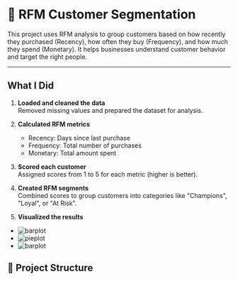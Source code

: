 # 🧮 RFM Customer Segmentation

This project uses RFM analysis to group customers based on how recently they purchased (Recency), how often they buy (Frequency), and how much they spend (Monetary). It helps businesses understand customer behavior and target the right people.

---

## What I Did

1. **Loaded and cleaned the data**  
   Removed missing values and prepared the dataset for analysis.

2. **Calculated RFM metrics**  
   - Recency: Days since last purchase  
   - Frequency: Total number of purchases  
   - Monetary: Total amount spent

3. **Scored each customer**  
   Assigned scores from 1 to 5 for each metric (higher is better).

4. **Created RFM segments**  
   Combined scores to group customers into categories like "Champions", "Loyal", or "At Risk".

5. **Visualized the results**  
- ![barplot](ww./jj)
- ![pieplot](ww./jj)
- ![barplot](ww./jj)

## 📁 Project Structure
